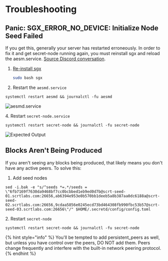 # Troubleshooting

## Panic: SGX\_ERROR\_NO\_DEVICE: Initialize Node Seed Failed

If you get this, generally your server has restarted erroneously. In order to fix it and get secret-node running again, you must reinstall sgx and reload the aesm.service. [Source Discord conversation](https://discord.com/channels/360051864110235648/507935210902650890/790944933547606027).

1.  [Re-install sgx](broken-reference)

    ```bash
    sudo bash sgx
    ```
2. Restart the `aesmd.service`

```
systemctl restart aesmd && journalctl -fu aesmd
```

![aesmd.service](<../../.gitbook/assets/Screen Shot 2022-06-27 at 5.54.36 PM.png>)

4\. Restart `secret-node.service`

```
systemctl restart secret-node && journalctl -fu secret-node
```

![Expected Output](<../../.gitbook/assets/Screen Shot 2022-06-27 at 5.57.39 PM.png>)

## Blocks Aren't Being Produced

If you aren't seeing any blocks being produced, that likely means you don't have any active peers. To solve this:

1. Add seed nodes

```
sed -i.bak -e "s/^seeds *=.*/seeds = \"6fb7169f7630da9468bf7cc0bcbbed1eb9ed0d7b@scrt-seed-01.scrtlabs.com:26656,ab6394e953e0b570bb1deeb5a8b387aa0dc6188a@scrt-seed-02.scrtlabs.com:26656,9cdaa5856e0245ecd73bd464308fb990fbc53b57@scrt-seed-03.scrtlabs.com:26656\"/" $HOME/.secretd/config/config.toml
```

2\. Restart `secret-node`

```
systemctl restart secret-node && journalctl -fu secret-node
```

{% hint style="info" %}
You'll be tempted to add persistent\_peers as well, but unless you have control over the peers, DO NOT add them. Peers change frequently and interfere with the built-in network peering protocol.
{% endhint %}
